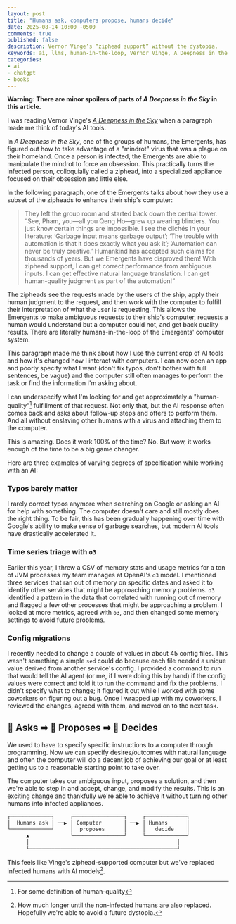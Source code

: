 ```yaml
---
layout: post
title: "Humans ask, computers propose, humans decide"
date: 2025-08-14 10:00 -0500
comments: true
published: false
description: Vernor Vinge’s “ziphead support” without the dystopia.
keywords: ai, llms, human-in-the-loop, Vernor Vinge, A Deepness in the Sky
categories:
- ai
- chatgpt
- books
---
```


**Warning: There are minor spoilers of parts of _A Deepness in the Sky_ in this article.**

I was reading Vernor Vinge's [_A Deepness in the Sky_](https://en.wikipedia.org/wiki/A_Deepness_in_the_Sky) when a paragraph made me think of today's AI tools.

In _A Deepness in the Sky_, one of the groups of humans, the Emergents, has figured out how to take advantage of a "mindrot" virus that was a plague on their homeland.
Once a person is infected, the Emergents are able to manipulate the mindrot to force an obsession.
This practically turns the infected person, colloquially called a ziphead, into a specialized appliance focused on their obsession and little else.

In the following paragraph, one of the Emergents talks about how they use a subset of the zipheads to enhance their ship's computer:

> They left the group room and started back down the central tower. “See, Pham, you—all you Qeng Ho—grew up wearing blinders. You just know certain things are impossible. I see the clichés in your literature: ‘Garbage input means garbage output’; ‘The trouble with automation is that it does exactly what you ask it’; ‘Automation can never be truly creative.’ Humankind has accepted such claims for thousands of years. But we Emergents have disproved them! With ziphead support, I can get correct performance from ambiguous inputs. I can get effective natural language translation. I can get human-quality judgment as part of the automation!”

The zipheads see the requests made by the users of the ship, apply their human judgment to the request, and then work with the computer to fulfill their interpretation of what the user is requesting.
This allows the Emergents to make ambiguous requests to their ship's computer, requests a human would understand but a computer could not, and get back quality results.
There are literally humans-in-the-loop of the Emergents' computer system.

This paragraph made me think about how I use the current crop of AI tools and how it's changed how I interact with computers.
I can now open an app and poorly specify what I want (don't fix typos, don't bother with full sentences, be vague) and the computer still often manages to perform the task or find the information I'm asking about.

I can underspecify what I'm looking for and get approximately a "human-quality"[^1] fulfillment of that request.
Not only that, but the AI response often comes back and asks about follow-up steps and offers to perform them.
And all without enslaving other humans with a virus and attaching them to the computer.

[^1]: For some definition of human-quality 

This is amazing.
Does it work 100% of the time?
No.
But wow, it works enough of the time to be a big game changer.

Here are three examples of varying degrees of specification while working with an AI:

### Typos barely matter

I rarely correct typos anymore when searching on Google or asking an AI for help with something.
The computer doesn't care and still mostly does the right thing.
To be fair, this has been gradually happening over time with Google's ability to make sense of garbage searches, but modern AI tools have drastically accelerated it.

### Time series triage with `o3`

Earlier this year, I threw a CSV of memory stats and usage metrics for a ton of JVM processes my team manages at OpenAI's `o3` model.
I mentioned three services that ran out of memory on specific dates and asked it to identify other services that might be approaching memory problems.
`o3` identified a pattern in the data that correlated with running out of memory and flagged a few other processes that might be approaching a problem.
I looked at more metrics, agreed with `o3`, and then changed some memory settings to avoid future problems.

### Config migrations

I recently needed to change a couple of values in about 45 config files.
This wasn't something a simple `sed` could do because each file needed a unique value derived from another service's config.
I provided a command to run that would tell the AI agent (or me, if I were doing this by hand) if the config values were correct and told it to run the command and fix the problems.
I didn't specify what to change; it figured it out while I worked with some coworkers on figuring out a bug.
Once I wrapped up with my coworkers, I reviewed the changes, agreed with them, and moved on to the next task.

## 🙂 Asks ➡ 🤖 Proposes ➡ 🙂 Decides

We used to have to specify specific instructions to a computer through programming.
Now we can specify desires/outcomes with natural language and often the computer will do a decent job of achieving our goal or at least getting us to a reasonable starting point to take over.

The computer takes our ambiguous input, proposes a solution, and then we're able to step in and accept, change, and modify the results.
This is an exciting change and thankfully we're able to achieve it without turning other humans into infected appliances.

```bash
┌─────────────┐     ┌────────────────┐     ┌─────────────┐
│  Humans ask │ ──▶ │ Computer       │ ──▶ │ Humans      │
└─────────────┘     │  proposes      │     │   decide    │
      ▲             └────────────────┘     └─────────────┘
      │                                               │
      └───────────────────────────────────────────────┘
```

This feels like Vinge's ziphead-supported computer but we've replaced infected humans with AI models[^2].

[^2]: How much longer until the non-infected humans are also replaced. Hopefully we're able to avoid a future dystopia.
